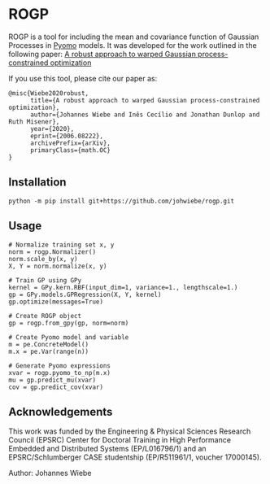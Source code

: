# ROGP

ROGP is a tool for including the mean and covariance function of Gaussian
Processes in [Pyomo]() models. It was developed for the work outlined in the
following paper:
[A robust approach to warped Gaussian process-constrained
optimization](https://arxiv.org/abs/2006.08222)

If you use this tool, please cite our paper as:

    @misc{Wiebe2020robust,
          title={A robust approach to warped Gaussian process-constrained optimization}, 
          author={Johannes Wiebe and Inês Cecílio and Jonathan Dunlop and Ruth Misener},
          year={2020},
          eprint={2006.08222},
          archivePrefix={arXiv},
          primaryClass={math.OC}
    }

## Installation

    python -m pip install git+https://github.com/johwiebe/rogp.git

## Usage

    # Normalize training set x, y
    norm = rogp.Normalizer()
    norm.scale_by(x, y)
    X, Y = norm.normalize(x, y)

    # Train GP using GPy
    kernel = GPy.kern.RBF(input_dim=1, variance=1., lengthscale=1.)
    gp = GPy.models.GPRegression(X, Y, kernel)
    gp.optimize(messages=True)

    # Create ROGP object
    gp = rogp.from_gpy(gp, norm=norm)

    # Create Pyomo model and variable
    m = pe.ConcreteModel()
    m.x = pe.Var(range(n))

    # Generate Pyomo expressions
    xvar = rogp.pyomo_to_np(m.x)
    mu = gp.predict_mu(xvar)
    cov = gp.predict_cov(xvar)


## Acknowledgements
This work was funded by the Engineering \& Physical Sciences Research
Council (EPSRC) Center for Doctoral Training in High Performance Embedded
and Distributed Systems (EP/L016796/1) and an EPSRC/Schlumberger CASE
studentship (EP/R511961/1, voucher 17000145).

Author: Johannes Wiebe
